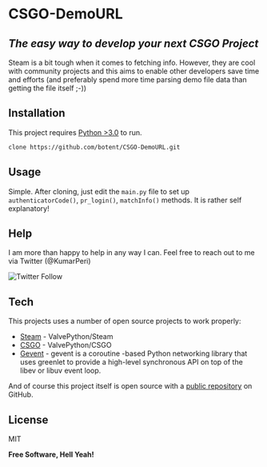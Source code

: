 # CSGO-DemoURL
## _The easy way to develop your next CSGO Project_

Steam is a bit tough when it comes to fetching info. However, they are cool with community projects and this aims to enable other developers save time and efforts (and preferably spend more time parsing demo file data than getting the file itself ;-))

## Installation

This project requires [Python >3.0](https://python.org/) to run.

```sh
clone https://github.com/botent/CSGO-DemoURL.git
```


## Usage

Simple. After cloning, just edit the ```main.py``` file to set up ```authenticatorCode()```, ```pr_login()```, ```matchInfo()``` methods. It is rather self explanatory! 

## Help

I am more than happy to help in any way I can. Feel free to reach out to me via Twitter (@KumarPeri)

![Twitter Follow](https://img.shields.io/twitter/follow/KumarPeri?color=blue&logo=twitter&style=for-the-badge)

## Tech

This projects uses a number of open source projects to work properly:

- [Steam](https://github.com/ValvePython/steam) - ValvePython/Steam
- [CSGO](https://github.com/ValvePython/csgo) - ValvePython/CSGO
- [Gevent](https://github.com/gevent/gevent) - gevent is a coroutine -based Python networking library that uses greenlet to provide a high-level synchronous API on top of the libev or libuv event loop.


And of course this project itself is open source with a [public repository](https://github.com/botent/CSGO-DemoURL) on GitHub.


## License

MIT

**Free Software, Hell Yeah!**


